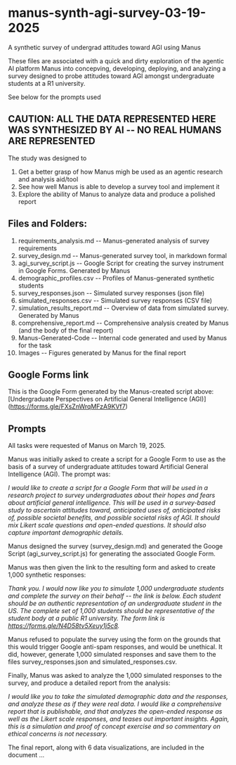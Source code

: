 # manus-synth-agi-survey-03-19-2025
A synthetic survey of undergrad attitudes toward AGI using Manus

These files are associated with a quick and dirty exploration of the agentic AI platform Manus into concepving, developing, deploying, and analyzing a survey designed to probe attitudes toward AGI amongst undergraduate students at a R1 university.

See below for the prompts used

## CAUTION: ALL THE DATA REPRESENTED HERE WAS SYNTHESIZED BY AI -- NO REAL HUMANS ARE REPRESENTED

The study was designed to
1. Get a better grasp of how Manus migh be used as an agentic research and analysis aid/tool
2. See how well Manus is able to develop a survey tool and implement it
3. Explore the ability of Manus to analyze data and produce a polished report

## Files and Folders:

1. requirements_analysis.md -- Manus-generated analysis of survey requirements
2. survey_design.md -- Manus-generated survey tool, in markdown formal
3. agi_survey_script.js -- Google Script for creating the survey instrument in Google Forms. Generated by Manus
4. demographic_profiles.csv -- Profiles of Manus-generated synthetic students
5. survey_responses.json -- Simulated survey responses (json file)
6. simulated_responses.csv -- Simulated survey responses (CSV file)
7. simulation_results_report.md -- Overview of data from simulated survey. Generated by Manus
8. comprehensive_report.md -- Comprehensive analysis created by Manus (and the body of the final report)
9. Manus-Generated-Code -- Internal code generated and used by Manus for the task
10. Images -- Figures generated by Manus for the final report

## Google Forms link

This is the Google Form generated by the Manus-created script above: [Undergraduate Perspectives on Artificial General Intelligence (AGI)] (https://forms.gle/FXsZnWrqMFzA9KVf7)

## Prompts

All tasks were requested of Manus on March 19, 2025.

Manus was initially asked to create a script for a Google Form to use as the basis of a survey of undergraduate attitudes toward Artificial General Intelligence (AGI).
The prompt was:

_I would like to create a script for a Google Form that will be used in a research project to survey undergraduates about their hopes and fears about artificial general intelligence. This will be used in a survey-based study to ascertain attitudes toward, anticipated uses of, anticipated risks of, possible societal benefits, and possible societal risks of AGI. It should mix Likert scale questions and open-ended questions. It should also capture important demographic details._

Manus designed the survey (survey_design.md) and generated the Googe Script (agi_survey_script.js) for generating the associated Google Form. 

Manus was then given the link to the resulting form and asked to create 1,000 synthetic responses: 

_Thank you. I would now like you to simulate 1,000 undergraduate students and complete the survey on their behalf -- the link is below. Each student should be an authentic representation of an undergraduate student in the US. The complete set of 1,000 students should be representative of the student body at a public R1 university. The form link is https://forms.gle/N4D58tv5Xeuy1j5c8._

Manus refused to populate the survey using the form on the grounds that this would trigger Google anti-spam responses, and would be unethical. It did, however, generate 1,000 simulated responses and save them to the files survey_responses.json and simulated_responses.csv.

Finally, Manus was asked to analyze the 1,000 simulated responses to the survey, and produce a detailed report from the analysis:

_I would like you to take the simulated demographic data and the responses, and analyze these as if they were real data. I would like a comprehensive report that is publishable, and that analyzes the open-ended response as well as the Likert scale responses, and teases out important insights. Again, this is a simulation and proof of concept exercise and so commentary on ethical concerns is not necessary._

The final report, along with 6 data visualizations, are included in the document ...


